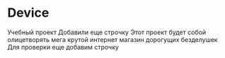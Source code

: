 # Device
Учебный проект
Добавили еще строчку
Этот проект будет собой олицетворять мега крутой интернет магазин дорогущих безделушек
Для проверки еще добавим строчку
